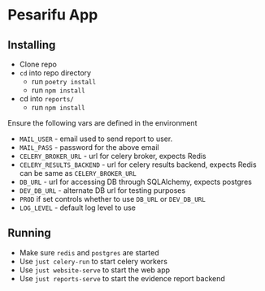 # Pesarifu App

## Installing

- Clone repo
- `cd` into repo directory
    - run `poetry install`
    - run `npm install`
- cd into `reports/`
    - run `npm install`

Ensure the following vars are defined in the environment

- `MAIL_USER` - email used to send report to user.
- `MAIL_PASS` - password for the above email
- `CELERY_BROKER_URL` - url for celery broker, expects Redis
- `CELERY_RESULTS_BACKEND` - url for celery results backend, expects Redis can
  be same as `CELERY_BROKER_URL`
- `DB_URL` - url for accessing DB through SQLAlchemy, expects postgres
- `DEV_DB_URL` - alternate DB url for testing purposes
- `PROD` if set controls whether to use `DB_URL` or `DEV_DB_URL`
- `LOG_LEVEL` - default log level to use


## Running

- Make sure `redis` and `postgres` are started
- Use `just celery-run` to start celery workers
- Use `just website-serve` to start the web app
- Use `just reports-serve` to start the evidence report backend

